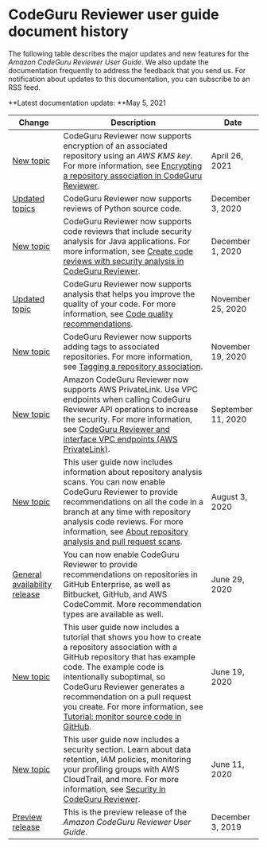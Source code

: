 # CodeGuru Reviewer user guide document history<a name="doc-history"></a>

The following table describes the major updates and new features for the *Amazon CodeGuru Reviewer User Guide*\. We also update the documentation frequently to address the feedback that you send us\. For notification about updates to this documentation, you can subscribe to an RSS feed\.

**Latest documentation update: **May 5, 2021

| Change | Description | Date | 
| --- |--- |--- |
| [New topic](#doc-history) | CodeGuru Reviewer now supports encryption of an associated repository using an *AWS KMS key*\. For more information, see [Encrypting a repository association in CodeGuru Reviewer](https://docs.aws.amazon.com/codeguru/latest/reviewer-ug/encrypt-repository-association.html)\. | April 26, 2021 | 
| [Updated topics](#doc-history) | CodeGuru Reviewer now supports reviews of Python source code\.  | December 3, 2020 | 
| [New topic](#doc-history) | CodeGuru Reviewer now supports code reviews that include security analysis for Java applications\. For more information, see [Create code reviews with security analysis in CodeGuru Reviewer](https://docs.aws.amazon.com/codeguru/latest/reviewer-ug/code-review-security.html)\.  | December 1, 2020 | 
| [Updated topic](#doc-history) | CodeGuru Reviewer now supports analysis that helps you improve the quality of your code\. For more information, see [Code quality recommendations](https://docs.aws.amazon.com/codeguru/latest/reviewer-ug/recommendations.html#code-quality)\.  | November 25, 2020 | 
| [New topic](#doc-history) | CodeGuru Reviewer now supports adding tags to associated repositories\. For more information, see [Tagging a repository association](https://docs.aws.amazon.com/codeguru/latest/reviewer-ug/tag-repository-association.html)\.  | November 19, 2020 | 
| [New topic](#doc-history) | Amazon CodeGuru Reviewer now supports AWS PrivateLink\. Use VPC endpoints when calling CodeGuru Reviewer API operations to increase the security\. For more information, see [CodeGuru Reviewer and interface VPC endpoints \(AWS PrivateLink\)](https://docs.aws.amazon.com/codeguru/latest/reviewer-ug/vpc-interface-endpoints.html)\.  | September 11, 2020 | 
| [New topic](#doc-history) | This user guide now includes information about repository analysis scans\. You can now enable CodeGuru Reviewer to provide recommendations on all the code in a branch at any time with repository analysis code reviews\. For more information, see [About repository analysis and pull request scans](https://docs.aws.amazon.com/codeguru/latest/reviewer-ug/get-results.html#repository-analysis-vs-pull-request)\. | August 3, 2020 | 
| [General availability release](#doc-history) | You can now enable CodeGuru Reviewer to provide recommendations on repositories in GitHub Enterprise, as well as Bitbucket, GitHub, and AWS CodeCommit\. More recommendation types are available as well\. | June 29, 2020 | 
| [New topic](#doc-history) | This user guide now includes a tutorial that shows you how to create a repository association with a GitHub repository that has example code\. The example code is intentionally suboptimal, so CodeGuru Reviewer generates a recommendation on a pull request you create\. For more information, see [Tutorial: monitor source code in GitHub](https://docs.aws.amazon.com/codeguru/latest/reviewer-ug/tutorial-github-reviewer.html)\. | June 19, 2020 | 
| [New topic](#doc-history) | This user guide now includes a security section\. Learn about data retention, IAM policies, monitoring your profiling groups with AWS CloudTrail, and more\. For more information, see [Security in CodeGuru Reviewer](https://docs.aws.amazon.com/codeguru/latest/reviewer-ug/security.html)\. | June 11, 2020 | 
| [Preview release](#doc-history) | This is the preview release of the *Amazon CodeGuru Reviewer User Guide*\. | December 3, 2019 | 